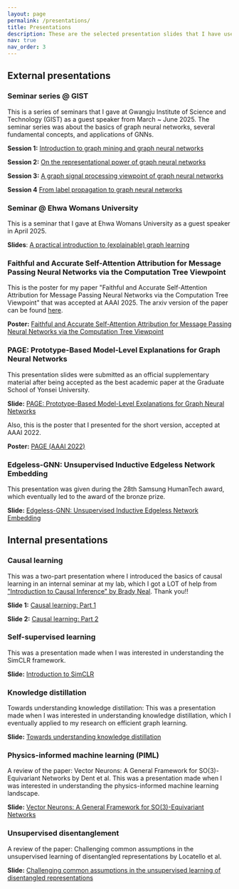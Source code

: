 ```yaml
---
layout: page
permalink: /presentations/
title: Presentations
description: These are the selected presentation slides that I have used in internal reading groups, workshops, and conferences.
nav: true
nav_order: 3
---
```


## External presentations

### Seminar series @ GIST

This is a series of seminars that I gave at Gwangju Institute of Science and Technology (GIST) as a guest speaker from March ~ June 2025. The seminar series was about the basics of graph neural networks, several fundamental concepts, and applications of GNNs.

**Session 1:** [Introduction to graph mining and graph neural networks](/assets/pdf/[GIST]01_Introduction_to_graph_mining_and_graph_neural_networks.pdf)

**Session 2:** [On the representational power of graph neural networks](/assets/pdf/[GIST]02_On_the_representational_power_of_graph_neural_networks.pdf)

**Session 3:** [A graph signal processing viewpoint of graph neural networks](/assets/pdf/[GIST]03_A_graph_signal_processing_viewpoint_of_graph_neural_networks.pdf)

**Session 4** [From label propagation to graph neural networks](/assets/pdf/[GIST]04_From_label_propagation_to_graph_neural_networks.pdf)

### Seminar @ Ehwa Womans University

This is a seminar that I gave at Ehwa Womans University as a guest speaker in April 2025.

**Slides**: [A practical introduction to (explainable) graph learning](/assets/pdf/Ewha_Uni_lecture.pdf)

### Faithful and Accurate Self-Attention Attribution for Message Passing Neural Networks via the Computation Tree Viewpoint

This is the poster for my paper "Faithful and Accurate Self-Attention Attribution for Message Passing Neural Networks via the Computation Tree Viewpoint" that was accepted at AAAI 2025. The arxiv version of the paper can be found [here](https://arxiv.org/abs/2406.04612).

**Poster:** [Faithful and Accurate Self-Attention Attribution for Message Passing Neural Networks via the Computation Tree Viewpoint](/assets/pdf/Poster_final_GAtt.pdf)

### PAGE: Prototype-Based Model-Level Explanations for Graph Neural Networks

This presentation slides were submitted as an official supplementary material after being accepted as the best academic paper at the Graduate School of Yonsei University.

**Slide:** [PAGE: Prototype-Based Model-Level Explanations for Graph Neural Networks](/assets/pdf/Presentation_PAGE.pdf)

Also, this is the poster that I presented for the short version, accepted at AAAI 2022.

**Poster:** [PAGE (AAAI 2022)](/assets/pdf/Poster_final_AAAI_2022.pdf)

### Edgeless-GNN: Unsupervised Inductive Edgeless Network Embedding

This presentation was given during the 28th Samsung HumanTech award, which eventually led to the award of the bronze prize.

**Slide:** [Edgeless-GNN: Unsupervised Inductive Edgeless Network Embedding](/assets/pdf/EdgelessGNN_Hutech.pdf)


## Internal presentations

### Causal learning

This was a two-part presentation where I introduced the basics of causal learning in an internal seminar at my lab, which I got a LOT of help from ["Introduction to Causal Inference" by Brady Neal](https://www.bradyneal.com/causal-inference-course). Thank you!!

**Slide 1:** [Causal learning: Part 1](/assets/pdf/Causal_learning_part1.pdf)

**Slide 2:** [Causal learning: Part 2](/assets/pdf/Causal_learning_part2.pdf)

### Self-supervised learning

This was a presentation made when I was interested in understanding the SimCLR framework.

**Slide:** [Introduction to SimCLR](/assets/pdf/SimCLR.pdf)

### Knowledge distillation

Towards understanding knowledge distillation: This was a presentation made when I was interested in understanding knowledge distillation, which I eventually applied to my research on efficient graph learning.

**Slide:** [Towards understanding knowledge distillation](/assets/pdf/Knowledge_distillation.pdf)

### Physics-informed machine learning (PIML)

A review of the paper: Vector Neurons: A General Framework for SO(3)-Equivariant Networks by Dent et al. This was a presentation made when I was interested in understanding the physics-informed machine learning landscape.

**Slide:** [Vector Neurons: A General Framework for SO(3)-Equivariant Networks](/assets/pdf/Vector_Neurons.pdf)

### Unsupervised disentanglement

A review of the paper: Challenging common assumptions in the unsupervised learning of disentangled representations by Locatello et al.

**Slide:** [Challenging common assumptions in the unsupervised learning of disentangled representations](/assets/pdf/Unsupervised_disentanglement.pdf)